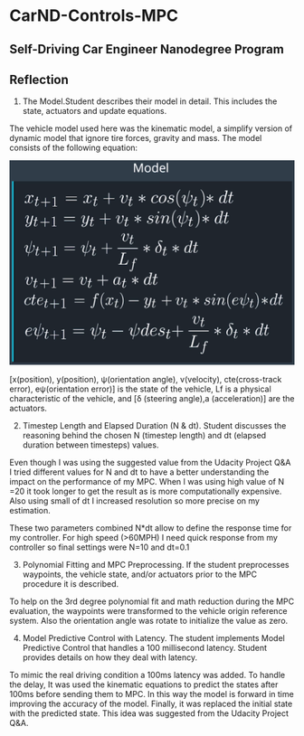 # CarND-Controls-MPC
Self-Driving Car Engineer Nanodegree Program
---
## Reflection

1. The Model.Student describes their model in detail. This includes the state, actuators and update equations.

The vehicle model used here was the kinematic model, a simplify version of dynamic model that ignore tire forces, gravity and mass. The model consists of the following equation:

![alt text](./images/model.png "Model")

 [x(position), y(position), ψ(orientation angle), v(velocity), cte(cross-track error), eψ(orientation error)] is the state of the vehicle, Lf is a physical characteristic of the vehicle, and [δ (steering angle),a (acceleration)] are the actuators.

2. Timestep Length and Elapsed Duration (N & dt). Student discusses the reasoning behind the chosen N (timestep length) and dt (elapsed duration between timesteps) values.

Even though I was using the suggested value from the Udacity Project Q&A I tried different values for N and dt to have a better understanding the impact on the performance of my MPC. When I was using high value of N =20 it took longer to get the result as is more computationally expensive. Also using small of dt I increased resolution so more precise on my estimation.

These two parameters combined N*dt allow to define the response time for my controller.
For high speed (>60MPH)  I need quick response from my controller so final settings were N=10 and dt=0.1  

3. Polynomial Fitting and MPC Preprocessing. If the student preprocesses waypoints, the vehicle state, and/or actuators prior to the MPC procedure it is described.

To help on the 3rd degree polynomial fit and math reduction during the MPC evaluation, the waypoints were transformed to the vehicle origin reference system. Also the orientation angle was rotate to initialize the value as zero.


4. Model Predictive Control with Latency. The student implements Model Predictive Control that handles a 100 millisecond latency. Student provides details on how they deal with latency.

To mimic the real driving condition a 100ms latency was added. To handle the delay, It was used the kinematic equations to predict the states after 100ms before sending them to MPC. In this way the model is forward in time improving the accuracy of the model. Finally, it was replaced the initial state with the predicted state. This idea was suggested from the Udacity Project Q&A.

